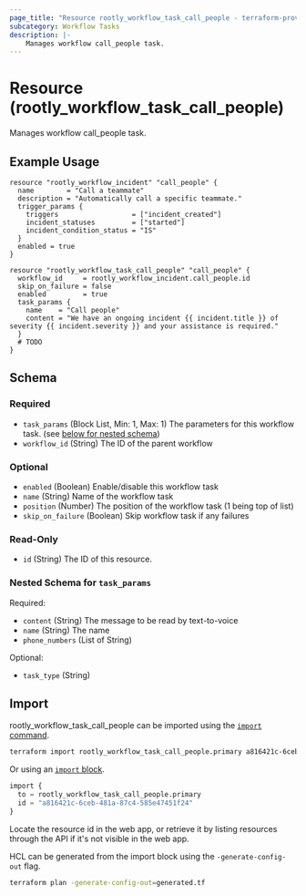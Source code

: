 ```yaml
---
page_title: "Resource rootly_workflow_task_call_people - terraform-provider-rootly"
subcategory: Workflow Tasks
description: |-
    Manages workflow call_people task.
---
```


# Resource (rootly_workflow_task_call_people)

Manages workflow call_people task.

## Example Usage

```shell
resource "rootly_workflow_incident" "call_people" {
  name        = "Call a teammate"
  description = "Automatically call a specific teammate."
  trigger_params {
    triggers                  = ["incident_created"]
    incident_statuses         = ["started"]
    incident_condition_status = "IS"
  }
  enabled = true
}

resource "rootly_workflow_task_call_people" "call_people" {
  workflow_id     = rootly_workflow_incident.call_people.id
  skip_on_failure = false
  enabled         = true
  task_params {
    name    = "Call people"
    content = "We have an ongoing incident {{ incident.title }} of severity {{ incident.severity }} and your assistance is required."
  }
  # TODO
}
```

<!-- schema generated by tfplugindocs -->
## Schema

### Required

- `task_params` (Block List, Min: 1, Max: 1) The parameters for this workflow task. (see [below for nested schema](#nestedblock--task_params))
- `workflow_id` (String) The ID of the parent workflow

### Optional

- `enabled` (Boolean) Enable/disable this workflow task
- `name` (String) Name of the workflow task
- `position` (Number) The position of the workflow task (1 being top of list)
- `skip_on_failure` (Boolean) Skip workflow task if any failures

### Read-Only

- `id` (String) The ID of this resource.

<a id="nestedblock--task_params"></a>
### Nested Schema for `task_params`

Required:

- `content` (String) The message to be read by text-to-voice
- `name` (String) The name
- `phone_numbers` (List of String)

Optional:

- `task_type` (String)

## Import

rootly_workflow_task_call_people can be imported using the [`import` command](https://developer.hashicorp.com/terraform/cli/commands/import).

```sh
terraform import rootly_workflow_task_call_people.primary a816421c-6ceb-481a-87c4-585e47451f24
```

Or using an [`import` block](https://developer.hashicorp.com/terraform/language/import).

```terraform
import {
  to = rootly_workflow_task_call_people.primary
  id = "a816421c-6ceb-481a-87c4-585e47451f24"
}
```

Locate the resource id in the web app, or retrieve it by listing resources through the API if it's not visible in the web app.

HCL can be generated from the import block using the `-generate-config-out` flag.

```sh
terraform plan -generate-config-out=generated.tf
```
